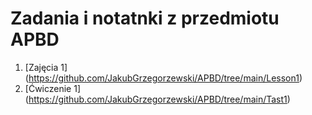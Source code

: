# Zadania i notatnki z przedmiotu APBD

1. [Zajęcia 1] (https://github.com/JakubGrzegorzewski/APBD/tree/main/Lesson1)
2. [Ćwiczenie 1] (https://github.com/JakubGrzegorzewski/APBD/tree/main/Tast1)
